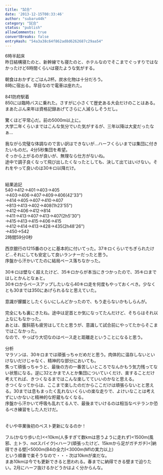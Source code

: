 ```yaml
---
title: "試合"
date: '2013-12-15T08:33:46'
author: "subaru44k"
category: "試合"
status: "publish"
allowComments: true
convertBreaks: false
entryHash: "54a3a38c64f862ad8d6262687c29aa54"
---
```

6時半起床<br>
昨日結構寝たのと、新幹線でも寝たのと、ホテルなのでそこまでぐっすりではなかったけど6時間くらいは寝たような気がする。<br>
<br>
朝食はおかずとごはん2杯。炭水化物は十分だろう。<br>
8時に宿出る。早目なので電車は座れた。<br>
<br>
841防府駅着<br>
850には臨時バスに乗れた。さすがに小さくて歴史ある大会だけのことはある。<br>
まあたぶん来年は資格記録あげてさらに人減らしそうだし。<br>
<br>
驚くほど平常心だ。前の5000m以上に。<br>
大学二年くらいまではこんな気分でいた気がするが、三年以降は大変だったなぁ…<br>
<br>
我ながら完璧な体調なので言い訳はできないが…ハーフくらいまでは集団に付きたいものだ。4分5秒集団を希望。<br>
そっから上がるのが良いが、無理なら仕方がないね。<br>
途中で調子良くなって飛び出したくなったとしても、決して出てはいけない。それをやって良いのは30キロ以降だけ。<br>
<br>
<br>
結果追記<br>
540→412→401→403→405<br>
→403→406→407→409→406(42'33")<br>
→414→405→407→410→407<br>
→813→413→402→408(1h23'55")<br>
→412→406→412→814<br>
→411→413→407→413→407(2h5'30")<br>
→415→413→415→406→415<br>
→412→414→413→428→435(2h48'26")<br>
→450→542<br>
2時間59分0秒<br>
<br>
西京銀行の1215番のひとに基本的に付いてった。37キロくらいでちぎられたけど…それにしても安定して良いランナーだったと思う。<br>
序盤から汗かいてたのに結局ペース落ちなかった。<br>
<br>
30キロは壁なく超えたけど、35キロからが本当にきつかったので、35キロまではしとかんとなぁと。<br>
30キロからペースアップしたいなら40キロ走を何度もやっておくべき。少なくとも30までは350にあげられるなと思えていた。<br>
<br>
意識が朦朧としたくらいにしんどかったので、もう走らないかもしらんが。<br>
<br>
完全にもも裏にきたね。途中は足首とか気になってたんだけど、そちらはそれ以上なにもなかった。<br>
あとは、腹斜筋も疲労はしてたと思うが、意識して試合前にやってたからそこまではこなかった。<br>
なので、やっぱり大切なのはペース走と距離走ということになると思う。<br>
<br>
分析<br>
マラソンは、30キロまでは頑張っちゃだめだと思う。肉体的に温存しないといけないだけじゃなく、精神的な部分においても。<br>
焦って頑張っちゃうと、最後の方の一番苦しいところでなんかもう気力残ってない状態になる。逆に32とかまで人とか集団についていくだけ、楽することだけ考えてれば、きつくなるまではこんな楽してていいのかなと思える。<br>
きつくなってからは、ここまで楽したのだからここだけは頑張らないとと思える。30までは息もまったく乱れないくらいの楽な走りで、よけいなことは考えずにいかないと精神的な貯蔵もなくなる。<br>
序盤から汗かいて呼吸も乱れてる人で、最後までいけるのは相当なベテランか恐るべき練習をした人だけだ。<br>
<br>
<br>
そいや卒業後初のベスト更新になるのか！<br>
<br>
フル(かなり歩いた)<<10km(人多すぎて数kmは思うように走れず)<1500m(風邪、土トラ、notスパイク)<ハーフ(頑張ったけど、15kmから足がガチガチ)<|納得できる壁|<5000m(B4の全力)<3000m(M1の実力以上)<br>
という順番で楽そうなので・・・次は10kmが楽だな。<br>
まあ10kmは今でも更新できると思われる。春までに納得できる壁まで迫りたい。2月にハーフ抜けるかどうかはよく分からんな。
